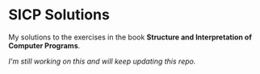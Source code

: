 # SICP Solutions

My solutions to the exercises in the book **Structure and Interpretation of Computer Programs**.

*I'm still working on this and will keep updating this repo.*